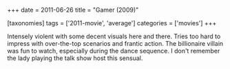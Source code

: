 +++
date = 2011-06-26
title = "Gamer (2009)"

[taxonomies]
tags = ['2011-movie', 'average']
categories = ['movies']
+++

Intensely violent with some decent visuals here and there. Tries too
hard to impress with over-the-top scenarios and frantic action. The
billionaire villain was fun to watch, especially during the dance
sequence. I don\'t remember the lady playing the talk show host this
sensual.
